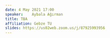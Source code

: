 ```yaml
---
date: 4 May 2021 17:00
speaker:    Aybala Ağırman
title: TBA
affiliation: Gebze TU
slides: https://us02web.zoom.us/j/87925993956
---
```

